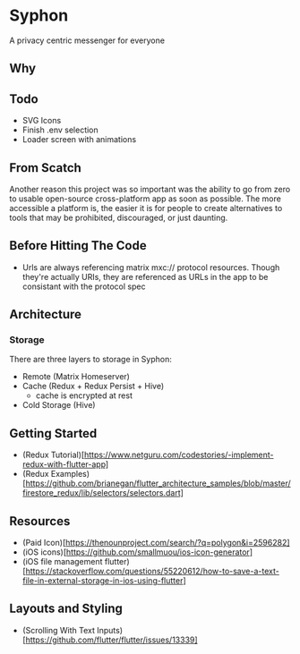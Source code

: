 # Syphon

A privacy centric messenger for everyone

## Why


## Todo
- SVG Icons
- Finish .env selection
- Loader screen with animations

## From Scatch 
Another reason this project was so important was the ability to go from zero to usable open-source cross-platform app as soon as possible. The more accessible a platform is, the easier it is for people to create alternatives to tools that may be prohibited, discouraged, or just daunting. 

## Before Hitting The Code
- Urls are always referencing matrix mxc:// protocol resources. Though they're actually URIs, they are referenced as URLs in the app to be consistant with the protocol spec

## Architecture
### Storage
There are three layers to storage in Syphon:
- Remote (Matrix Homeserver)
- Cache (Redux + Redux Persist +  Hive)
    * cache is encrypted at rest
- Cold Storage (Hive)


## Getting Started
- (Redux Tutorial)[https://www.netguru.com/codestories/-implement-redux-with-flutter-app]
- (Redux Examples)[https://github.com/brianegan/flutter_architecture_samples/blob/master/firestore_redux/lib/selectors/selectors.dart]

## Resources
- (Paid Icon)[https://thenounproject.com/search/?q=polygon&i=2596282]
- (iOS icons)[https://github.com/smallmuou/ios-icon-generator]
- (iOS file management flutter)[https://stackoverflow.com/questions/55220612/how-to-save-a-text-file-in-external-storage-in-ios-using-flutter]

## Layouts and Styling
- (Scrolling With Text Inputs)[https://github.com/flutter/flutter/issues/13339]
